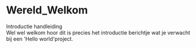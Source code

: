 # Wereld_Welkom
Introductie handleiding <br>
Wel wel welkom hoor dit is precies het introductie berichtje wat je verwacht bij een 'Hello world'project.
